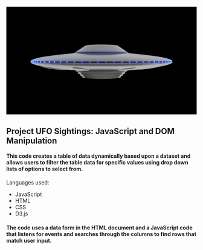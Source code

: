 ![ufo_sightings](/static/images/ufo.jpeg)

## Project UFO Sightings: JavaScript and DOM Manipulation

#### This code creates a table of data dynamically based upon a dataset and allows users to filter the table data for specific values using drop down lists of options to select from.
Languages used:
* JavaScript
* HTML
* CSS
* D3.js

#### The code uses a data form in the HTML document and a JavaScript code that listens for events and searches through the columns to find rows that match user input.